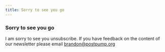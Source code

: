 ```yaml
---
title: Sorry to see you go
---
```


### Sorry to see you go

I am sorry to see you unsubscribe. If you have feedback on the content of our newsletter please email brandon@postpump.org
